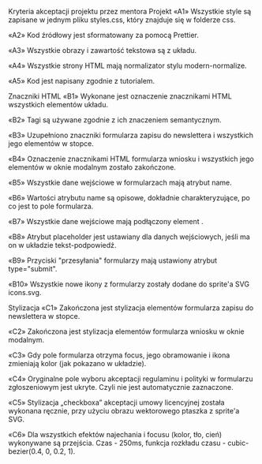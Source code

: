 Kryteria akceptacji projektu przez mentora
Projekt
«A1» Wszystkie style są zapisane w jednym pliku styles.css, który znajduje się w folderze css.

«A2» Kod źródłowy jest sformatowany za pomocą Prettier.

«A3» Wszystkie obrazy i zawartość tekstowa są z układu.

«A4» Wszystkie strony HTML mają normalizator stylu modern-normalize.

«A5» Kod jest napisany zgodnie z tutorialem.

Znaczniki HTML
«B1» Wykonane jest oznaczenie znacznikami HTML wszystkich elementów układu.

«B2» Tagi są używane zgodnie z ich znaczeniem semantycznym.

«B3» Uzupełniono znaczniki formularza zapisu do newslettera i wszystkich jego elementów w stopce.

«B4» Oznaczenie znacznikami HTML formularza wniosku i wszystkich jego elementów w oknie modalnym zostało zakończone.

«B5» Wszystkie dane wejściowe w formularzach mają atrybut name.

«B6» Wartości atrybutu name są opisowe, dokładnie charakteryzujące, po co jest to pole formularza.

«B7» Wszystkie dane wejściowe mają podłączony element <label>.

«B8» Atrybut placeholder jest ustawiany dla danych wejściowych, jeśli ma on w układzie tekst-podpowiedź.

«B9» Przyciski "przesyłania" formularzy mają ustawiony atrybut type="submit".

«B10» Wszystkie nowe ikony z formularzy zostały dodane do sprite'a SVG icons.svg.

Stylizacja
«C1» Zakończona jest stylizacja elementów formularza zapisu do newslettera w stopce.

«C2» Zakończona jest stylizacja elementów formularza wniosku w oknie modalnym.

«C3» Gdy pole formularza otrzyma focus, jego obramowanie i ikona zmieniają kolor (jak pokazano w układzie).

«C4» Oryginalne pole wyboru akceptacji regulaminu i polityki w formularzu zgłoszeniowym jest ukryte. Czyli nie jest automatycznie zaznaczone.

«C5» Stylizacja „checkboxa” akceptacji umowy licencyjnej została wykonana ręcznie, przy użyciu obrazu wektorowego ptaszka z sprite'a SVG.

«C6» Dla wszystkich efektów najechania i focusu (kolor, tło, cień) wykonywane są przejścia. Czas - 250ms, funkcja rozkładu czasu - cubic-bezier(0.4, 0, 0.2, 1).
